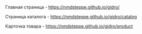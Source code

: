 Главная страница - https://nmdsteppe.github.io/gidro/

Страница каталога - https://nmdsteppe.github.io/gidro/catalog

Карточка товара - https://nmdsteppe.github.io/gidro/product
